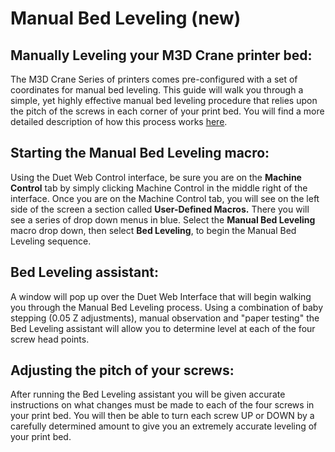 # Manual Bed Leveling \(new\)

## Manually Leveling your M3D Crane printer bed:

The M3D Crane Series of printers comes pre-configured with a set of coordinates for manual bed leveling. This guide will walk you through a simple, yet highly effective manual bed leveling procedure that relies upon the pitch of the screws in each corner of your print bed. You will find a more detailed description of how this process works [here](https://duet3d.dozuki.com/Wiki/Using_the_manual_bed_levelling_assistant). 

## Starting the Manual Bed Leveling macro:

Using the Duet Web Control interface, be sure you are on the **Machine Control** tab by simply clicking Machine Control in the middle right of the interface. Once you are on the Machine Control tab, you will see on the left side of the screen a section called **User-Defined Macros.** There you will see a series of drop down menus in blue. Select the **Manual Bed Leveling** macro drop down, then select **Bed Leveling**, to begin the Manual Bed Leveling sequence.  

## Bed Leveling assistant:

A window will pop up over the Duet Web Interface that will begin walking you through the Manual Bed Leveling process. Using a combination of baby stepping \(0.05 Z adjustments\), manual observation and "paper testing" the Bed Leveling assistant will allow you to determine level at each of the four screw head points. 

## Adjusting the pitch of your screws:

After running the Bed Leveling assistant you will be given accurate instructions on what changes must be made to each of the four screws in your print bed. You will then be able to turn each screw UP or DOWN by a carefully determined amount to give you an extremely accurate leveling of your print bed.  



